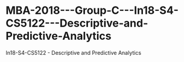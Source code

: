 # MBA-2018---Group-C---In18-S4-CS5122---Descriptive-and-Predictive-Analytics
 In18-S4-CS5122 - Descriptive and Predictive Analytics
